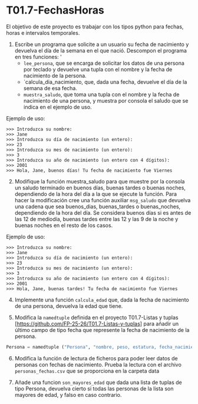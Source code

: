 # T01.7-FechasHoras
El objetivo de este proyecto es trabajar con los tipos python para fechas, horas e intervalos temporales.

1. Escribe un programa que solicite a un usuario su fecha de nacimiento y devuelva el día de la semana en el que nació. Descompon el programa en tres funciones: '
   * `lee_persona`, que se encarga de solicitar los datos de una persona por teclado y devuelve una tupla con el nombre y la fecha de nacimiento de la persona.
   * `calcula_dia_nacimiento, que, dada una fecha, devuelve el día de la semana de esa fecha.
   * `muestra_saludo`, que toma una tupla con el nombre y la fecha de nacimiento de una persona, y muestra por consola el saludo que se indica en el ejemplo de uso. 

Ejemplo de uso:
```
>>> Introduzca su nombre:
>>> Jane
>>> Introduzca su día de nacimiento (un entero):
>>> 23
>>> Introduzca su mes de nacimiento (un entero):
>>> 3
>>> Introduzca su año de nacimiento (un entero con 4 dígitos):
>>> 2001
>>> Hola, Jane, buenos días! Tu fecha de nacimiento fue Viernes
```
2. Modifique la función muestra_saludo para que muestre por la consola un saludo terminado en buenos días, buenas tardes o buenas noches, dependiendo de la hora del día a la que se ejecute la función. Para hacer la modificación cree una función auxiliar `msg_saludo` que devuelva una cadena que sea buenos_dias, buenas_tardes o buenas_noches, dependiendo de la hora del día. Se considera buenos días si es antes de las 12 de mediodía, buenas tardes entre las 12 y las 9 de la noche y buenas noches en el resto de los casos.
 
Ejemplo de uso:
```
>>> Introduzca su nombre:
>>> Jane
>>> Introduzca su día de nacimiento (un entero):
>>> 23
>>> Introduzca su mes de nacimiento (un entero):
>>> 3
>>> Introduzca su año de nacimiento (un entero con 4 dígitos):
>>> 2001
>>> Hola, Jane, buenas tardes! Tu fecha de nacimiento fue Viernes
```
4. Implemente una función `calcula_edad` que, dada la fecha de nacimiento de una persona, devuelva la edad que tiene.

5. Modifica la `namedtuple` definida en el proyecto T01.7-Listas y tuplas [https://github.com/FP-25-26/T01.7-Listas-y-tuplas]  para añadir un último campo de tipo fecha que represente la fecha de nacimiento de la persona.

```python
Persona = namedtuple ("Persona", "nombre, peso, estatura, fecha_nacimiento")
```
6. Modifica la función de lectura de ficheros para poder leer datos de personas con fechas de nacimiento. Prueba la lectura con el archivo `personas_fechas.csv` que se proporciona en la carpeta data

7. Añade una funcion `son_mayores_edad` que dada una lista de tuplas de tipo Persona, devuelva cierto si todas las personas de la lista son mayores de edad, y falso en caso contrario.


